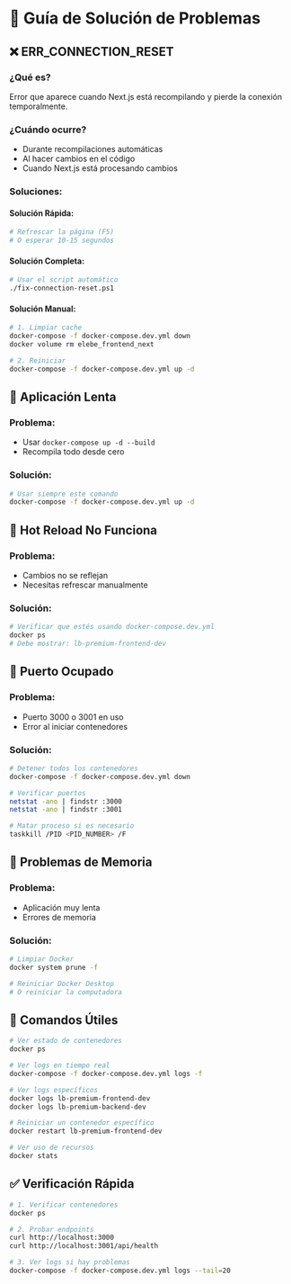 # 🔧 Guía de Solución de Problemas

## ❌ **ERR_CONNECTION_RESET**

### **¿Qué es?**
Error que aparece cuando Next.js está recompilando y pierde la conexión temporalmente.

### **¿Cuándo ocurre?**
- Durante recompilaciones automáticas
- Al hacer cambios en el código
- Cuando Next.js está procesando cambios

### **Soluciones:**

#### **Solución Rápida:**
```bash
# Refrescar la página (F5)
# O esperar 10-15 segundos
```

#### **Solución Completa:**
```bash
# Usar el script automático
./fix-connection-reset.ps1
```

#### **Solución Manual:**
```bash
# 1. Limpiar cache
docker-compose -f docker-compose.dev.yml down
docker volume rm elebe_frontend_next

# 2. Reiniciar
docker-compose -f docker-compose.dev.yml up -d
```

## 🐌 **Aplicación Lenta**

### **Problema:**
- Usar `docker-compose up -d --build`
- Recompila todo desde cero

### **Solución:**
```bash
# Usar siempre este comando
docker-compose -f docker-compose.dev.yml up -d
```

## 🔄 **Hot Reload No Funciona**

### **Problema:**
- Cambios no se reflejan
- Necesitas refrescar manualmente

### **Solución:**
```bash
# Verificar que estés usando docker-compose.dev.yml
docker ps
# Debe mostrar: lb-premium-frontend-dev
```

## 🚫 **Puerto Ocupado**

### **Problema:**
- Puerto 3000 o 3001 en uso
- Error al iniciar contenedores

### **Solución:**
```bash
# Detener todos los contenedores
docker-compose -f docker-compose.dev.yml down

# Verificar puertos
netstat -ano | findstr :3000
netstat -ano | findstr :3001

# Matar proceso si es necesario
taskkill /PID <PID_NUMBER> /F
```

## 💾 **Problemas de Memoria**

### **Problema:**
- Aplicación muy lenta
- Errores de memoria

### **Solución:**
```bash
# Limpiar Docker
docker system prune -f

# Reiniciar Docker Desktop
# O reiniciar la computadora
```

## 🎯 **Comandos Útiles**

```bash
# Ver estado de contenedores
docker ps

# Ver logs en tiempo real
docker-compose -f docker-compose.dev.yml logs -f

# Ver logs específicos
docker logs lb-premium-frontend-dev
docker logs lb-premium-backend-dev

# Reiniciar un contenedor específico
docker restart lb-premium-frontend-dev

# Ver uso de recursos
docker stats
```

## ✅ **Verificación Rápida**

```bash
# 1. Verificar contenedores
docker ps

# 2. Probar endpoints
curl http://localhost:3000
curl http://localhost:3001/api/health

# 3. Ver logs si hay problemas
docker-compose -f docker-compose.dev.yml logs --tail=20
```
